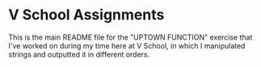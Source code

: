 V School Assignments  
====================

This is the main README file for the "UPTOWN FUNCTION" exercise that I've worked on during my time here at V School, in which I manipulated strings and outputted it in different orders.
